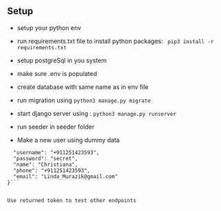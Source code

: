 ## Setup

- setup your python env

- run requirements.txt file to install python packages: ` pip3 install -r requirements.txt`

- setup postgreSql in you system

- make sure .env is populated  

- create database with same name as in env file

- run migration using `python3 manage.py migrate`

- start django server using : `python3 manage.py runserver` 

- run seeder in seeder folder

- Make a new user using dummy data
```{
  "username": "+911251423593",
  "password": "secret",
  "name": "Christiana",
  "phone": "+911251423593",
  "email": "Linda_Murazik@gmail.com"
}```


Use returned token to test other endpoints

